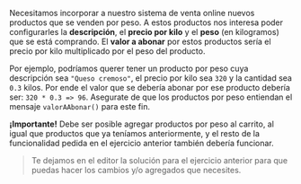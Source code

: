 Necesitamos incorporar a nuestro sistema de venta online nuevos productos que se venden por peso. A estos productos nos interesa poder configurarles la **descripción**, el **precio por kilo** y el **peso** (en kilogramos) que se está comprando. El **valor a abonar** por estos productos sería el precio por kilo multiplicado por el peso del producto.

Por ejemplo, podríamos querer tener un producto por peso cuya descripción sea `"Queso cremoso"`, el precio por kilo sea `320` y la cantidad sea `0.3` kilos. Por ende el valor que se debería abonar por ese producto debería ser: `320 * 0.3 => 96`. Asegurate de que los productos por peso entiendan el mensaje `valorAAbonar()` para este fin. 

**¡Importante!** Debe ser posible agregar productos por peso al carrito, al igual que productos que ya teníamos anteriormente, y el resto de la funcionalidad pedida en el ejercicio anterior también debería funcionar.

> Te dejamos en el editor la solución para el ejercicio anterior para que puedas hacer los cambios y/o agregados que necesites.